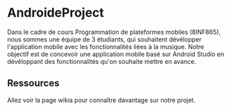 # AndroideProject
Dans le cadre de cours Programmation de plateformes mobiles (8INF865), nous sommes une équipe de 3 étudiants, qui souhaitent dévélopper l'application mobile avec les fonctionnalités liées à la musique. Notre objectif est de concevoir une application mobile basé sur Android Studio en dévéloppant des fonctionnalités qu'on souhaite mettre en avance.

## Ressources

Allez voir la page wikia pour connaître davantage sur notre projet.


